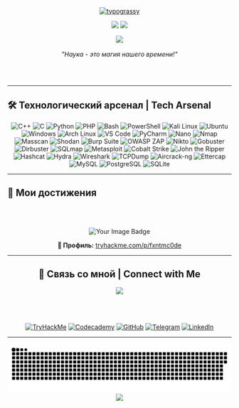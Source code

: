<div align="center">
    <a href="https://github.com/kawarimidoll/typograssy">
        <img alt="typograssy" src="https://typograssy.deno.dev/api?text=FXNTM&l0=none&l1=82d9d0&l2=027353&l3=038c4c&l4=01402e&bg=none&frame=none&speed=100&comment=">
    </a>
    <p>
        <img draggable="false"style="witdh:119xp;height:20xp;" src="https://komarev.com/ghpvc/?username=FxntmCode&style=for-the-badge&color=1C8C8C">
        <a href="https://t.me/KTN100001">
            <img  draggable="false" style="witdh:119xp;height:20xp;"src="https://img.shields.io/badge/Telegram-2CA5E0?style=for-the-badge&logo=telegram&logoColor=white">
        </a>
    </p>
</div>

<div align="center">

  <!-- Заголовочная гифка -->
  <img src="https://i.pinimg.com/originals/b3/85/69/b385694f382ef98190040916c0efdda1.gif"/>

  *"Наука - это магия нашего времени!"*

  <br><br>


</div>

---


## 🛠️ Технологический арсенал | Tech Arsenal

<div align="center">

  

![C++](https://img.shields.io/badge/C++-00599C?style=for-the-badge&logo=cplusplus&logoColor=white)
![C](https://img.shields.io/badge/C-A8B9CC?style=for-the-badge&logo=c&logoColor=white)
![Python](https://img.shields.io/badge/Python-FFD43B?style=for-the-badge&logo=python&logoColor=darkgreen)
![PHP](https://img.shields.io/badge/PHP-777BB4?style=for-the-badge&logo=php&logoColor=white)
![Bash](https://img.shields.io/badge/Bash-4EAA25?style=for-the-badge&logo=gnubash&logoColor=white)
![PowerShell](https://img.shields.io/badge/PowerShell-5391FE?style=for-the-badge&logo=powershell&logoColor=white) 
![Kali Linux](https://img.shields.io/badge/Kali_Linux-557C94?style=for-the-badge&logo=kali-linux&logoColor=white)
![Ubuntu](https://img.shields.io/badge/Ubuntu-E95420?style=for-the-badge&logo=ubuntu&logoColor=white)
![Windows](https://img.shields.io/badge/Windows-0078D6?style=for-the-badge&logo=windows&logoColor=white)
![Arch Linux](https://img.shields.io/badge/Arch_Linux-1793D1?style=for-the-badge&logo=arch-linux&logoColor=white)
![VS Code](https://img.shields.io/badge/Visual_Studio_Code-0078D4?style=for-the-badge&logo=visual%20studio%20code&logoColor=white)
![PyCharm](https://img.shields.io/badge/PyCharm-000000?style=for-the-badge&logo=pycharm&logoColor=white)
![Nano](https://img.shields.io/badge/Nano-4A90E2?style=for-the-badge&logo=nano&logoColor=white)
![Nmap](https://img.shields.io/badge/Nmap-4682B4?style=for-the-badge&logo=nmap&logoColor=white)
![Masscan](https://img.shields.io/badge/Masscan-FF6B35?style=for-the-badge&logoColor=white)
![Shodan](https://img.shields.io/badge/Shodan-FF5733?style=for-the-badge&logoColor=white)
![Burp Suite](https://img.shields.io/badge/Burp_Suite-FF6633?style=for-the-badge&logoColor=white)
![OWASP ZAP](https://img.shields.io/badge/OWASP_ZAP-00549E?style=for-the-badge&logoColor=white)
![Nikto](https://img.shields.io/badge/Nikto-4B0082?style=for-the-badge&logoColor=white)
![Gobuster](https://img.shields.io/badge/Gobuster-228B22?style=for-the-badge&logoColor=white)
![Dirbuster](https://img.shields.io/badge/Dirbuster-8B4513?style=for-the-badge&logoColor=white)
![SQLmap](https://img.shields.io/badge/SQLmap-CC0000?style=for-the-badge&logoColor=white)
![Metasploit](https://img.shields.io/badge/Metasploit-2596CD?style=for-the-badge&logoColor=white)
![Cobalt Strike](https://img.shields.io/badge/Cobalt_Strike-FF4500?style=for-the-badge&logoColor=white)
![John the Ripper](https://img.shields.io/badge/John_the_Ripper-8B0000?style=for-the-badge&logoColor=white)
![Hashcat](https://img.shields.io/badge/Hashcat-FF6347?style=for-the-badge&logoColor=white)
![Hydra](https://img.shields.io/badge/Hydra-006400?style=for-the-badge&logoColor=white)
![Wireshark](https://img.shields.io/badge/Wireshark-1679A7?style=for-the-badge&logo=wireshark&logoColor=white)
![TCPDump](https://img.shields.io/badge/TCPDump-4682B4?style=for-the-badge&logoColor=white)
![Aircrack-ng](https://img.shields.io/badge/Aircrack--ng-FF1493?style=for-the-badge&logoColor=white)
![Ettercap](https://img.shields.io/badge/Ettercap-8B4513?style=for-the-badge&logoColor=white)
![MySQL](https://img.shields.io/badge/MySQL-4479A1?style=for-the-badge&logo=mysql&logoColor=white)
![PostgreSQL](https://img.shields.io/badge/PostgreSQL-316192?style=for-the-badge&logo=postgresql&logoColor=white)
![SQLite](https://img.shields.io/badge/SQLite-07405E?style=for-the-badge&logo=sqlite&logoColor=white)

</div>

---

## 🎯 Мои достижения

<div align="center">

  <br><br>

  <!-- TryHackMe Profile Badge -->
  <img src="https://tryhackme-badges.s3.amazonaws.com/fxntmc0de.png" alt="Your Image Badge" />

**🔗 Профиль:** [tryhackme.com/p/fxntmc0de](https://tryhackme.com/p/fxntmc0de)

---


## 🤝 Связь со мной | Connect with Me

<div align="center">

  <!-- Социальные сети гифка -->
  <img src="https://media.giphy.com/media/LnQjpWaON8nhr21vNW/giphy.gif" width="150"/>

  <br><br>

[![TryHackMe](https://img.shields.io/badge/TryHackMe-212C42?style=for-the-badge&logo=tryhackme&logoColor=white)](https://tryhackme.com/p/fxntmc0de)
[![Codecademy](https://img.shields.io/badge/Codecademy-FFF0E6?style=for-the-badge&logo=codecademy&logoColor=303347)](https://www.codecademy.com/profiles/Fxntm)
[![GitHub](https://img.shields.io/badge/GitHub-100000?style=for-the-badge&logo=github&logoColor=white)](https://github.com/fxntmc0de)
[![Telegram](https://img.shields.io/badge/Telegram-2CA5E0?style=for-the-badge&logo=telegram&logoColor=white)](https://t.me/KTN100001)
[![LinkedIn](https://img.shields.io/badge/LinkedIn-0077B5?style=for-the-badge&logo=linkedin&logoColor=white)](https://linkedin.com/in/YOUR_LINKEDIN)

</div>

---

![](https://raw.githubusercontent.com/JohnKun136NVCP/JohnKun136NVCP/output/github-contribution-grid-snake-dark.svg#gh-dark-mode-only)
![](https://raw.githubusercontent.com/JohnKun136NVCP/JohnKun136NVCP/output/github-contribution-grid-snake.svggh-light-mode-only)

